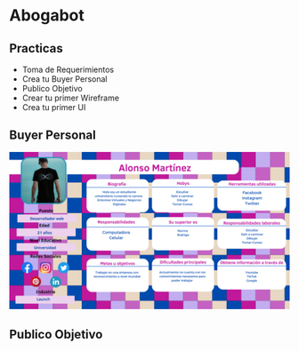 # Abogabot   



## Practicas 

- Toma de Requerimientos 
- Crea tu Buyer Personal
- Publico Objetivo
- Crear tu primer Wireframe
- Crea tu primer UI

## Buyer Personal 
![](img/Buyer%20Personal.png)

## Publico Objetivo



